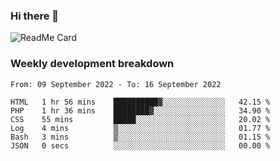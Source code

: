 ### Hi there 👋

<!--
**itzcy/itzcy** is a ✨ _special_ ✨ repository because its `README.md` (this file) appears on your GitHub profile.

Here are some ideas to get you started:

- 🔭 I’m currently working on ...
- 🌱 I’m currently learning ...
- 👯 I’m looking to collaborate on ...
- 🤔 I’m looking for help with ...
- 💬 Ask me about ...
- 📫 How to reach me: ...
- 😄 Pronouns: ...
- ⚡ Fun fact: ...
-->
![ReadMe Card](https://github-readme-stats.vercel.app/api?username=itzcy&show_icons=true&title_color=2d3198&icon_color=797cb8&text_color=24292e&bg_color=f6f8fa)

### Weekly development breakdown
<!--START_SECTION:waka-->

```text
From: 09 September 2022 - To: 16 September 2022

HTML   1 hr 56 mins    ██████████▓░░░░░░░░░░░░░░   42.15 %
PHP    1 hr 36 mins    ████████▓░░░░░░░░░░░░░░░░   34.90 %
CSS    55 mins         █████░░░░░░░░░░░░░░░░░░░░   20.02 %
Log    4 mins          ▒░░░░░░░░░░░░░░░░░░░░░░░░   01.77 %
Bash   3 mins          ▒░░░░░░░░░░░░░░░░░░░░░░░░   01.15 %
JSON   0 secs          ░░░░░░░░░░░░░░░░░░░░░░░░░   00.00 %
```

<!--END_SECTION:waka-->
